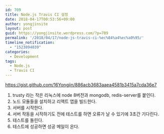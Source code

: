 ```yaml
---
id: 709
title: Node.js Travis CI 설정
date: 2018-04-17T00:53:56+09:00
author: yongjinsite
layout: post
guid: https://yongjinsite.wordpress.com/?p=709
permalink: '/2018/04/17/node-js-travis-ci-%ec%84%a4%ec%a0%95/'
timeline_notification:
  - "1523894039"
categories:
  - Development
tags:
  - Node.js
  - Travis CI
---
```

https://gist.github.com/16Yongjin/886acb3683aaea4581b3415a7cda36e7

  1. trusty 라는 작은 리눅스에 node 8버전과 mongodb, redis-server를 붙인다.
  2. 노드 모듈들을 설치하고 리액트 앱을 빌드한다.
  3. 서버를 시작한다.
  4. 서버 작동을 시작하기도 전에 테스트를 하면 오류가 날 수 있기에 3초간 기다린다.
  5. 테스트를 돌린다.
  6. 테스트에 성공하면 성공 메일이 온다.